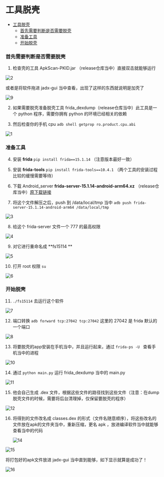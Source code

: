 # 工具脱壳

- [工具脱壳](#工具脱壳)
    - [首先需要判断是否需要脱壳](#首先需要判断是否需要脱壳)
    - [准备工具](#准备工具)
    - [开始脱壳](#开始脱壳)

### 首先需要判断是否需要脱壳

1. 检查壳的工具 ApkScan-PKID.jar （release仓库当中）直接双击就能够运行

![2](media\2.png)



或者是将软件拖进 jadx-gui 当中查看，出现了这样的东西就说明是加壳了

![9](media\9.png)





2. 如果需要脱壳准备脱壳工具 frida_dexdump（release仓库当中）此工具是一个 python 程序，需要你拥有 python 的环境已经相关的依赖



3. 然后检查你的手机 cpu   `adb shell getprop ro.product.cpu.abi` 

![1](media\1.png)


### 准备工具  
4. 安装 **frida** `pip install frida==15.1.14` （注意版本最好一致）

5. 安装 **frida-tools**  `pip install frida-tools==10.4.1` （两个工具的安装过程比较的缓慢需要等待）

   

6. 下载 Android_server **frida-server-15.1.14-android-arm64.xz** （release仓库当中）[原下载链接](https://github.com/frida/frida/releases/tag/15.1.14) 

7. 将这个文件解压之后，push 到 /data/local/tmp 当中 `adb push frida-server-15.1.14-android-arm64 /data/local/tmp`

![3](media\3.png)



8. 给这个 frida-server 文件一个 777 的最高权限

![4](media\4.png)



9. 对它进行重命名成 **fs15114 ** 

![5](media\5.png)



10. 打开 root 权限 `su` 

![6](media\6.png)


### 开始脱壳  
11. `./fs15114` 去运行这个软件

![7](media\7.png)



12. 端口转换 `adb forward tcp:27042 tcp:27042` 这里的 27042 是 frida 默认的一个端口

![8](media\8.png)



13. 将要脱壳的app安装在手机当中，并且运行起来，通过 `frida-ps -U ` 查看手机当中的进程

![10](media\10.png)



14. 通过 `python main.py` 运行 frida_dexdump 当中的 main.py 

![11](media\11.png)



15. 他会自己生成 .dex 文件，根据这些文件的路径找到这些文件（注意：在dump脱壳文件的时候，需要将后台清理掉，仅保留要脱壳的程序）

![12](media\12.png)



16. 将得到的文件改名成 classes.dex 的形式（文件名随意顺序），将这些改名的文件放在apk的文件夹当中，重新压缩，更名 apk ，放进编译软件当中就能够查看当中的代码

    ![14](media\14.png)

![15](media\15.png)



将打包好的apk文件放进 jadx-gui 当中直到能够，如下显示就算是成功了！

![16](media\16.png)